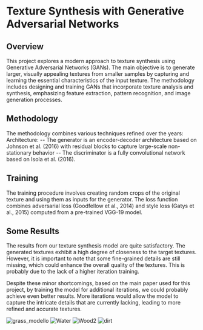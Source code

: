 # Texture Synthesis with Generative Adversarial Networks

## Overview
This project explores a modern approach to texture synthesis using Generative Adversarial Networks (GANs). The main objective is to generate larger, visually appealing textures from smaller samples by capturing and learning the essential characteristics of the input texture. The methodology includes designing and training GANs that incorporate texture analysis and synthesis, emphasizing feature extraction, pattern recognition, and image generation processes.

## Methodology
The methodology combines various techniques refined over the years:
Architecture: 
-- The generator is an encoder-decoder architecture based on Johnson et al. (2016) with residual blocks to capture large-scale non-stationary behavior
-- The discriminator is a fully convolutional network based on Isola et al. (2016).

## Training
The training procedure involves creating random crops of the original texture and using them as inputs for the generator. The loss function combines adversarial loss (Goodfellow et al., 2014) and style loss (Gatys et al., 2015) computed from a pre-trained VGG-19 model.

## Some Results
The results from our texture synthesis model are quite satisfactory. The generated textures exhibit a high degree of closeness to the target textures. However, it is important to note that some fine-grained details are still missing, which could enhance the overall quality of the textures. This is probably due to the lack of a higher iteration training.

Despite these minor shortcomings, based on the main paper used for this project, by training the model for additional iterations, we could probably achieve even better results. More iterations would allow the model to capture the intricate details that are currently lacking, leading to more refined and accurate textures.

![grass_modello](https://github.com/MRampo/TextureGenerator/assets/37956397/2628ec08-cbb6-4c3f-bd20-b71215f71dd5)
![Water](https://github.com/MRampo/TextureGenerator/assets/37956397/b999d208-e5fc-45b4-a8c1-3ef0eb5f8b3e)
![Wood2](https://github.com/MRampo/TextureGenerator/assets/37956397/0b343c27-81e6-4be2-9d26-5bed58bcfa20)
![dirt](https://github.com/MRampo/TextureGenerator/assets/37956397/07952aa7-6d26-44c5-91bb-56a6057be61f)
